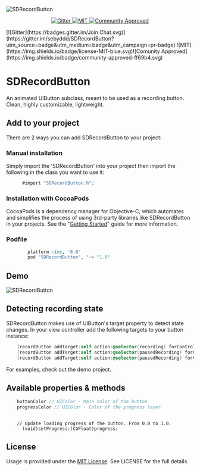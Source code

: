 ![SDRecordButton](https://dl.dropboxusercontent.com/s/9954jio68aqu5t6/sdrecordbutton2.png?dl=0)

<p align="center">
    <a href="https://gitter.im/sebyddd/SDRecordButton?utm_source=badge&utm_medium=badge&utm_campaign=pr-badge">
        <img src="https://badges.gitter.im/Join Chat.svg"
             alt="Gitter">
    </a>
    <a href="http://sebastiandobrincu.com">
        <img src="https://img.shields.io/badge/license-MIT-blue.svg"
             alt="MIT">
    </a>
    <a href="http://sebastiandobrincu.com">
        <img src="https://img.shields.io/badge/community-approved-ff69b4.svg"
             alt="Community Approved">
    </a>
</p>
[![Gitter](https://badges.gitter.im/Join Chat.svg)](https://gitter.im/sebyddd/SDRecordButton?utm_source=badge&utm_medium=badge&utm_campaign=pr-badge)     ![MIT](https://img.shields.io/badge/license-MIT-blue.svg)![Comunity Approved](https://img.shields.io/badge/community-approved-ff69b4.svg)

# SDRecordButton
An animated UIButton subclass, meant to be used as a recording button. Clean, highly customizable, lightweight.

## Add to your project
 
There are 2 ways you can add SDRecordButton to your project:
 
### Manual installation
 
 Simply import the 'SDRecordButton' into your project then import the following in the class you want to use it: 
 ```objective-c
       #import "SDRecordButton.h";
 ```      
### Installation with CocoaPods

CocoaPods is a dependency manager for Objective-C, which automates and simplifies the process of using 3rd-party libraries like SDRecordButton in your projects. See the "[Getting Started](http://guides.cocoapods.org/syntax/podfile.html)" guide for more information.

### Podfile
```ruby
        platform :ios, '6.0'
        pod "SDRecordButton", "~> "1.0"
```

## Demo
![SDRecordButton](https://dl.dropboxusercontent.com/s/crzbg43r26euip9/demo.gif?dl=0)

## Detecting recording state

SDRecordButton makes use of UIButton's target property to detect state changes. In your view controller add the following targets to your button instance:
```objective-c
    [recordButton addTarget:self action:@selector(recording) forControlEvents:UIControlEventTouchDown];
    [recordButton addTarget:self action:@selector(pausedRecording) forControlEvents:UIControlEventTouchUpInside];
    [recordButton addTarget:self action:@selector(pausedRecording) forControlEvents:UIControlEventTouchUpOutside];

```
For examples, check out the demo project. 

## Available properties & methods
```objective-c
    buttonColor // UIColor - Main color of the button
    progressColor // UIColor - Color of the progress layer
   
```
```
	// Update loading progress of the button. From 0.0 to 1.0.
 	- (void)setProgress:(CGFloat)progress; 
```

## License
Usage is provided under the [MIT License](http://http//opensource.org/licenses/mit-license.php). See LICENSE for the full details.
